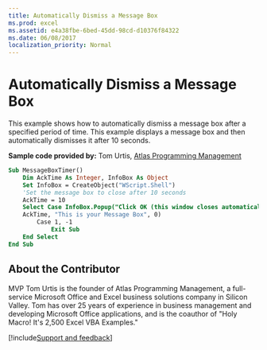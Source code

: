 ```yaml
---
title: Automatically Dismiss a Message Box
ms.prod: excel
ms.assetid: e4a38fbe-6bed-45dd-98cd-d10376f84322
ms.date: 06/08/2017
localization_priority: Normal
---
```



# Automatically Dismiss a Message Box

This example shows how to automatically dismiss a message box after a specified period of time. This example displays a message box and then automatically dismisses it after 10 seconds.

 **Sample code provided by:** Tom Urtis, [Atlas Programming Management](https://www.atlaspm.com/)



```vb
Sub MessageBoxTimer()
    Dim AckTime As Integer, InfoBox As Object
    Set InfoBox = CreateObject("WScript.Shell")
    'Set the message box to close after 10 seconds
    AckTime = 10
    Select Case InfoBox.Popup("Click OK (this window closes automatically after 10 seconds).", _
    AckTime, "This is your Message Box", 0)
        Case 1, -1
            Exit Sub
    End Select
End Sub
```


## About the Contributor
<a name="AboutContributor"> </a>

MVP Tom Urtis is the founder of Atlas Programming Management, a full-service Microsoft Office and Excel business solutions company in Silicon Valley. Tom has over 25 years of experience in business management and developing Microsoft Office applications, and is the coauthor of "Holy Macro! It's 2,500 Excel VBA Examples."

[!include[Support and feedback](~/includes/feedback-boilerplate.md)]
